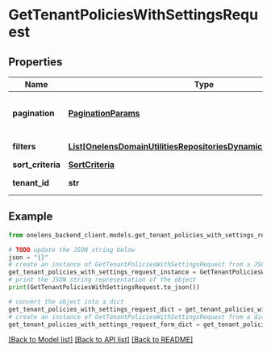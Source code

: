 # GetTenantPoliciesWithSettingsRequest


## Properties

Name | Type | Description | Notes
------------ | ------------- | ------------- | -------------
**pagination** | [**PaginationParams**](PaginationParams.md) | Pagination parameters for the request. | [optional] 
**filters** | [**List[OnelensDomainUtilitiesRepositoriesDynamicFiltersFilterCriteria]**](OnelensDomainUtilitiesRepositoriesDynamicFiltersFilterCriteria.md) | Filters to be applied | 
**sort_criteria** | [**SortCriteria**](SortCriteria.md) |  | [optional] 
**tenant_id** | **str** | The id of the tenant. | 

## Example

```python
from onelens_backend_client.models.get_tenant_policies_with_settings_request import GetTenantPoliciesWithSettingsRequest

# TODO update the JSON string below
json = "{}"
# create an instance of GetTenantPoliciesWithSettingsRequest from a JSON string
get_tenant_policies_with_settings_request_instance = GetTenantPoliciesWithSettingsRequest.from_json(json)
# print the JSON string representation of the object
print(GetTenantPoliciesWithSettingsRequest.to_json())

# convert the object into a dict
get_tenant_policies_with_settings_request_dict = get_tenant_policies_with_settings_request_instance.to_dict()
# create an instance of GetTenantPoliciesWithSettingsRequest from a dict
get_tenant_policies_with_settings_request_form_dict = get_tenant_policies_with_settings_request.from_dict(get_tenant_policies_with_settings_request_dict)
```
[[Back to Model list]](../README.md#documentation-for-models) [[Back to API list]](../README.md#documentation-for-api-endpoints) [[Back to README]](../README.md)


